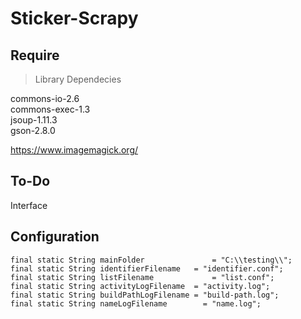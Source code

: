 # Sticker-Scrapy

## Require

> Library Dependecies

commons-io-2.6 <br>
commons-exec-1.3 <br>
jsoup-1.11.3 <br>
gson-2.8.0 <br>

https://www.imagemagick.org/

## To-Do

Interface

## Configuration

	final static String mainFolder   		     = "C:\\testing\\";
	final static String identifierFilename   = "identifier.conf";
	final static String listFilename 		     = "list.conf";
	final static String activityLogFilename  = "activity.log";
	final static String buildPathLogFilename = "build-path.log";
	final static String nameLogFilename 	   = "name.log";
